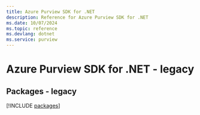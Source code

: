 ```yaml
---
title: Azure Purview SDK for .NET
description: Reference for Azure Purview SDK for .NET
ms.date: 10/07/2024
ms.topic: reference
ms.devlang: dotnet
ms.service: purview
---
```

# Azure Purview SDK for .NET - legacy
## Packages - legacy
[!INCLUDE [packages](purview-index.md)]